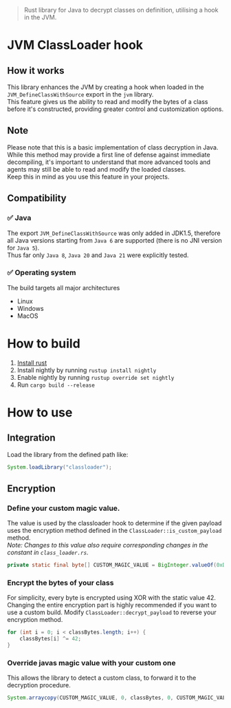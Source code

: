 > Rust library for Java to decrypt classes on definition, utilising a hook in the JVM.

# JVM ClassLoader hook

## How it works
This library enhances the JVM by creating a hook when loaded in the `JVM_DefineClassWithSource` export in the `jvm` library.<br>
This feature gives us the ability to read and modify the bytes of a class before it's constructed, providing greater control and customization options.

## Note
Please note that this is a basic implementation of class decryption in Java.<br>
While this method may provide a first line of defense against immediate decompiling, it's important to understand that more advanced tools and agents may still be able to read and modify the loaded classes.<br>
Keep this in mind as you use this feature in your projects.

## Compatibility
### ✅ Java
The export `JVM_DefineClassWithSource` was only added in JDK1.5, therefore all Java versions starting from `Java 6` are supported (there is no JNI version for `Java 5`).<br>
Thus far only `Java 8`, `Java 20` and `Java 21` were explicitly tested.

### ✅ Operating system
The build targets all major architectures
- Linux
- Windows
- MacOS

# How to build
1. [Install rust](https://www.rust-lang.org/tools/install)
2. Install nightly by running `rustup install nightly`
3. Enable nightly by running `rustup override set nightly`
4. Run `cargo build --release`

# How to use
## Integration
Load the library from the defined path like:
```java
System.loadLibrary("classloader");
```

## Encryption
### Define your custom magic value.
The value is used by the classloader hook to determine if the given payload uses the encryption method defined in the `ClassLoader::is_custom_payload` method.<br>
*Note: Changes to this value also require corresponding changes in the constant in `class_loader.rs`.*
```java
private static final byte[] CUSTOM_MAGIC_VALUE = BigInteger.valueOf(0xDEADC0DE).toByteArray();
```

### Encrypt the bytes of your class
For simplicity, every byte is encrypted using XOR with the static value 42.<br>
Changing the entire encryption part is highly recommended if you want to use a custom build. Modify `ClassLoader::decrypt_payload` to reverse your encryption method.
```java
for (int i = 0; i < classBytes.length; i++) {
    classBytes[i] ^= 42;
}
```

### Override javas magic value with your custom one
This allows the library to detect a custom class, to forward it to the decryption procedure.
```java
System.arraycopy(CUSTOM_MAGIC_VALUE, 0, classBytes, 0, CUSTOM_MAGIC_VALUE.length);
```